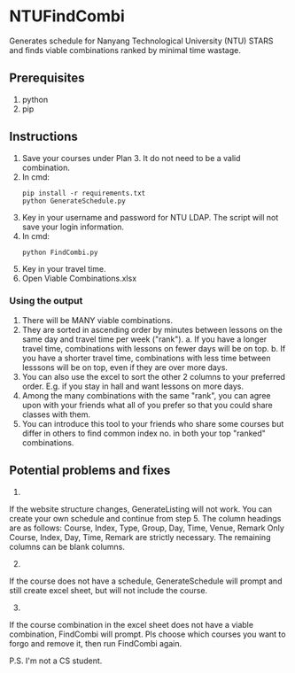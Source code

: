 # NTUFindCombi
Generates schedule for Nanyang Technological University (NTU) STARS and finds viable combinations ranked by minimal time wastage.

## Prerequisites
1. python
2. pip

## Instructions
1. Save your courses under Plan 3. It do not need to be a valid combination.
2. In cmd:
	```
	pip install -r requirements.txt
	python GenerateSchedule.py
	```
3. Key in your username and password for NTU LDAP. The script will not save your login information.
4. In cmd:
	```
	python FindCombi.py
	```
5. Key in your travel time.
6. Open Viable Combinations.xlsx

### Using the output
1. There will be MANY viable combinations.
2. They are sorted in ascending order by minutes between lessons on the same day and travel time per week ("rank").
	a. If you have a longer travel time, combinations with lessons on fewer days will be on top.
	b. If you have a shorter travel time, combinations with less time between lesssons will be on top, even if they are over more days.
3. You can also use the excel to sort the other 2 columns to your preferred order. E.g. if you stay in hall and want lessons on more days.
4. Among the many combinations with the same "rank", you can agree upon with your friends what all of you prefer so that you could share classes with them.
5. You can introduce this tool to your friends who share some courses but differ in others to find common index no. in both your top "ranked" combinations.

## Potential problems and fixes
1.
If the website structure changes, GenerateListing will not work. You can create your own schedule and continue from step 5.
The column headings are as follows: Course, Index, Type, Group, Day, Time, Venue, Remark
Only Course, Index, Day, Time, Remark are strictly necessary. The remaining columns can be blank columns.

2.
If the course does not have a schedule, GenerateSchedule will prompt and still create excel sheet, but will not include the course.

3.
If the course combination in the excel sheet does not have a viable combination, FindCombi will prompt.
Pls choose which courses you want to forgo and remove it, then run FindCombi again.

P.S. I'm not a CS student.
